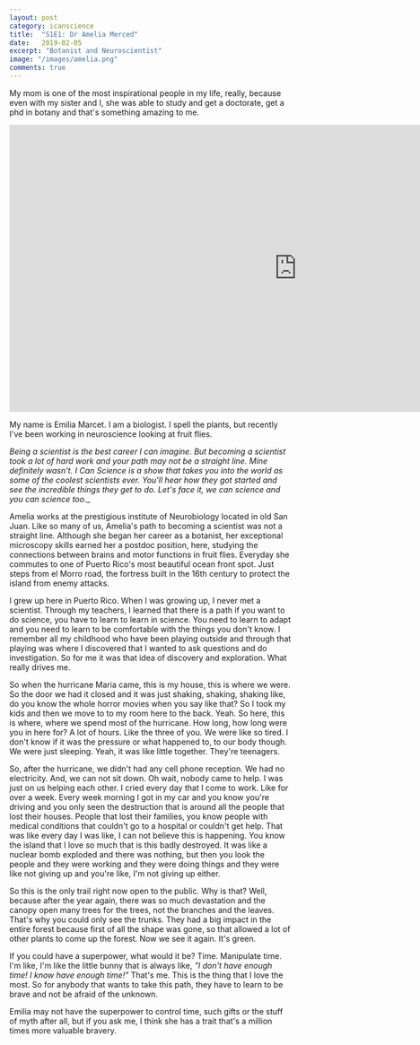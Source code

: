 ```yaml
---
layout: post
category: icanscience
title:  "S1E1: Dr Amelia Merced"
date:   2019-02-05
excerpt: "Botanist and Neuroscientist"
image: "/images/amelia.png"
comments: true
---
```



My mom is one of the most inspirational people in my life, really, because even with my sister and I, she was able to study and get a doctorate, get a phd in botany and that's something amazing to me.


<iframe width="1024" height="512" src="https://ucdavis.app.box.com/s/3vslpzsto8pb3n6uhwv15jnmyigzf0ap/file/492571698456" frameborder="0" marginwidth="0" marginheight="0" scrolling="no" seamless allowfullscreen></iframe>


My name is Emilia Marcet. I am a biologist. I spell the plants, but recently I've been working in neuroscience looking at fruit flies.

_Being a scientist is the best career I can imagine. But becoming a scientist took a lot of hard work and your path may not be a straight line. Mine definitely wasn't. I Can Science is a show that takes you into the world as some of the coolest scientists ever. You'll hear how they got started and see the incredible things they get to do. Let's face it, we can science and you can science too.__ 

Amelia works at the prestigious institute of Neurobiology located in old San Juan. Like so many of us, Amelia's path to becoming a scientist was not a straight line. Although she began her career as a botanist, her exceptional microscopy skills earned her a postdoc position, here, studying the connections between brains and motor functions in fruit flies. Everyday she commutes to one of Puerto Rico's most beautiful ocean front spot. Just steps from el Morro road, the fortress built in the 16th century to protect the island from enemy attacks.

I grew up here in Puerto Rico. When I was growing up, I never met a scientist. Through my teachers, I learned that there is a path if you want to do science, you have to learn to learn in science. You need to learn to adapt and you need to learn to be comfortable with the things you don't know. I remember all my childhood who have been playing outside and through that playing was where I discovered that I wanted to ask questions and do investigation. So for me it was that idea of discovery and exploration. What really drives me. 

So when the hurricane Maria came, this is my house, this is where we were. So the door we had it closed and it was just shaking, shaking, shaking like, do you know the whole horror movies when you say like that? So I took my kids and then we move to to my room here to the back. Yeah. So here, this is where, where we spend most of the hurricane. How long, how long were you in here for? A lot of hours. Like the three of you. We were like so tired. I don't know if it was the pressure or what happened to, to our body though. We were just sleeping. Yeah, it was like little together. They're teenagers.

So, after the hurricane, we didn't had any cell phone reception. We had no electricity. And, we can not sit down. Oh wait, nobody came to help. I was just on us helping each other. I cried every day that I come to work. Like for over a week. Every week morning I got in my car and you know you're driving and you only seen the destruction that is around all the people that lost their houses. People that lost their families, you know people with medical conditions that couldn't go to a hospital or couldn't get help. That was like every day I was like, I can not believe this is happening. You know the island that I love so much that is this badly destroyed. It was like a nuclear bomb exploded and there was nothing, but then you look the people and they were working and they were doing things and they were like not giving up and you're like, I'm not giving up either. 

So this is the only trail right now open to the public. Why is that? Well, because after the year again, there was so much devastation and the canopy open many trees for the trees, not the branches and the leaves. That's why you could only see the trunks. They had a big impact in the entire forest because first of all the shape was gone, so that allowed a lot of other plants to come up the forest. Now we see it again. It's green.

If you could have a superpower, what would it be? Time. Manipulate time. I'm like, I'm like the little bunny that is always like, _"I don't have enough time! I know have enough time!"_ That's me. This is the thing that I love the most. So for anybody that wants to take this path, they have to learn to be brave and not be afraid of the unknown.

Emilia may not have the superpower to control time, such gifts or the stuff of myth after all, but if you ask me, I think she has a trait that's a million times more valuable bravery.


